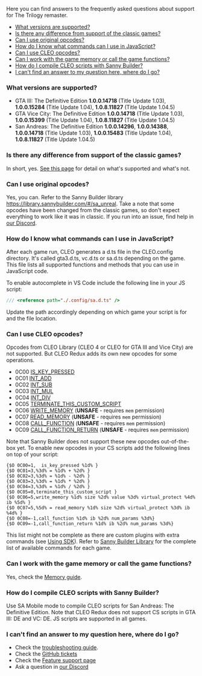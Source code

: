Here you can find answers to the frequently asked questions about support for The Trilogy remaster.

- [What versions are supported?](#what-versions-are-supported)
- [Is there any difference from support of the classic games?](#is-there-any-difference-from-support-of-the-classic-games)
- [Can I use original opcodes?](#can-i-use-original-opcodes)
- [How do I know what commands can I use in JavaScript?](#how-do-i-know-what-commands-can-i-use-in-javascript)
- [Can I use CLEO opcodes?](#can-i-use-cleo-opcodes)
- [Can I work with the game memory or call the game functions?](#can-i-work-with-the-game-memory-or-call-the-game-functions)
- [How do I compile CLEO scripts with Sanny Builder?](#how-do-i-compile-cleo-scripts-with-sanny-builder)
- [I can't find an answer to my question here, where do I go?](#i-cant-find-an-answer-to-my-question-here-where-do-i-go)

### What versions are supported?

- GTA III: The Definitive Edition **1.0.0.14718** (Title Update 1.03), **1.0.0.15284** (Title Update 1.04), **1.0.8.11827** (Title Update 1.04.5)
- GTA Vice City: The Definitive Edition **1.0.0.14718** (Title Update 1.03), **1.0.0.15399** (Title Update 1.04), **1.0.8.11827** (Title Update 1.04.5)
- San Andreas: The Definitive Edition **1.0.0.14296**, **1.0.0.14388**, **1.0.0.14718** (Title Update 1.03), **1.0.0.15483** (Title Update 1.04), **1.0.8.11827** (Title Update 1.04.5)

### Is there any difference from support of the classic games?

In short, yes. [See this page](https://github.com/cleolibrary/CLEO-Redux/wiki/Feature-Support-Matrix) for detail on what's supported and what's not.

### Can I use original opcodes?

Yes, you can. Refer to the Sanny Builder library https://library.sannybuilder.com/#/sa_unreal. Take a note that some opcodes have been changed from the classic games, so don't expect everything to work like it was in classic. If you run into an issue, find help in [our Discord](https://discord.gg/d5dZSfgBZr).

### How do I know what commands can I use in JavaScript?

After each game run, CLEO generates a d.ts file in the CLEO\.config directory. It's called gta3.d.ts, vc.d.ts or sa.d.ts depending on the game. This file lists all supported functions and methods that you can use in JavaScript code.

To enable autocomplete in VS Code include the following line in your JS script:

```js
/// <reference path="./.config/sa.d.ts" />
```

Update the path accordingly depending on which game your script is for and the file location.

### Can I use CLEO opcodes?

Opcodes from CLEO Library (CLEO 4 or CLEO for GTA III and Vice City) are not supported. But CLEO Redux adds its own new opcodes for some operations.

- 0C00 [IS_KEY_PRESSED](https://library.sannybuilder.com/#/sa_unreal/CLEO/0C00)
- 0C01 [INT_ADD](https://library.sannybuilder.com/#/sa_unreal/CLEO/0C01)
- 0C02 [INT_SUB](https://library.sannybuilder.com/#/sa_unreal/CLEO/0C02)
- 0C03 [INT_MUL](https://library.sannybuilder.com/#/sa_unreal/CLEO/0C03)
- 0C04 [INT_DIV](https://library.sannybuilder.com/#/sa_unreal/CLEO/0C04)
- 0C05 [TERMINATE_THIS_CUSTOM_SCRIPT](https://library.sannybuilder.com/#/sa_unreal/CLEO/0C05)
- 0C06 [WRITE_MEMORY](https://library.sannybuilder.com/#/sa_unreal/CLEO/0C06) (**UNSAFE** - requires `mem` permission)
- 0C07 [READ_MEMORY](https://library.sannybuilder.com/#/sa_unreal/CLEO/0C07) (**UNSAFE** - requires `mem` permission)
- 0C08 [CALL_FUNCTION](https://library.sannybuilder.com/#/sa_unreal/CLEO/0C08) (**UNSAFE** - requires `mem` permission)
- 0C09 [CALL_FUNCTION_RETURN](https://library.sannybuilder.com/#/sa_unreal/CLEO/0C09) (**UNSAFE** - requires `mem` permission)

Note that Sanny Builder does not support these new opcodes out-of-the-box yet. To enable new opcodes in your CS scripts add the following lines on top of your script:

```
{$O 0C00=1,  is_key_pressed %1d% }
{$O 0C01=3,%3d% = %1d% + %2d% }
{$O 0C02=3,%3d% = %1d% - %2d% }
{$O 0C03=3,%3d% = %1d% * %2d% }
{$O 0C04=3,%3d% = %1d% / %2d% }
{$O 0C05=0,terminate_this_custom_script }
{$O 0C06=5,write_memory %1d% size %2d% value %3d% virtual_protect %4d% ib %5d% }
{$O 0C07=5,%5d% = read_memory %1d% size %2d% virtual_protect %3d% ib %4d% }
{$O 0C08=-1,call_function %1d% ib %2d% num_params %3d%}
{$O 0C09=-1,call_function_return %1d% ib %2d% num_params %3d%}
```

This list might not be complete as there are custom plugins with extra commands (see [Using SDK](./using-sdk.md)). Refer to [Sanny Builder Library](https://library.sannybuilder.com) for the complete list of available commands for each game.

### Can I work with the game memory or call the game functions?

Yes, check the [Memory guide](using-memory-64.md).

### How do I compile CLEO scripts with Sanny Builder?

Use SA Mobile mode to compile CLEO scripts for San Andreas: The Definitive Edition. Note that CLEO Redux does not support CS scripts in GTA III: DE and VC: DE. JS scripts are supported in all games.

### I can't find an answer to my question here, where do I go?

- Check the [troubleshooting guide](troubleshooting.md).
- Check the [GitHub tickets](https://github.com/cleolibrary/CLEO-Redux/issues)
- Check the [Feature support page](https://github.com/cleolibrary/CLEO-Redux/wiki/Feature-Support-Matrix)
- Ask a question in [our Discord](https://discord.gg/d5dZSfgBZr)
